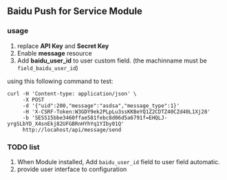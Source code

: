 ## Baidu Push for Service Module

### usage

1. replace **API Key** and **Secret Key** 
2. Enable **message** resource 
3. Add **baidu_user_id** to user custom field. (the machinname must be ```field_baidu_user_id```)

using this following command to test:

```
curl -H 'Content-type: application/json' \
     -X POST
     -d '{"uid":200,"message":"asdsa","message_type":1}' 
     -H 'X-CSRF-Token:W3GDY9ek2PLpLu3ssKKBeYQ1Z2CDTZ40CZd40L1Xj28' 
     -b 'SESS15bbe3460ffae581febc8d06d5a6791f=EHQLJ-yrgSLbYD_X4snEkj82UFGBRnHYhYq1YIby01Q'
	 http://locahost/api/message/send 
```


### TODO list

1. When Module installed, Add ```baidu_user_id``` field to user field automatic.
2. provide user interface to configuration